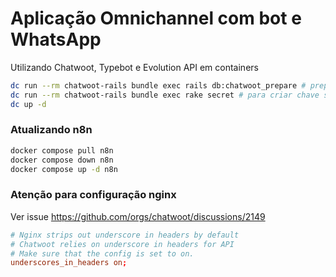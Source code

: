 # Aplicação Omnichannel com bot e WhatsApp

Utilizando Chatwoot, Typebot e Evolution API em containers

```sh
dc run --rm chatwoot-rails bundle exec rails db:chatwoot_prepare # preparando banco de dados chatwoot
dc run --rm chatwoot-rails bundle exec rake secret # para criar chave secreta
dc up -d
```

### Atualizando n8n

```sh
docker compose pull n8n
docker compose down n8n
docker compose up -d n8n
```

### Atenção para configuração nginx

Ver issue https://github.com/orgs/chatwoot/discussions/2149

```conf
# Nginx strips out underscore in headers by default
# Chatwoot relies on underscore in headers for API
# Make sure that the config is set to on.
underscores_in_headers on;
```